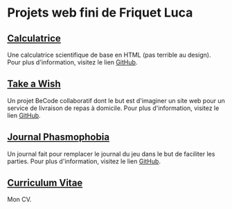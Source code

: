 # Projets web fini de Friquet Luca

## [Calculatrice](https://friquetluca.github.io/Calculator-project/)
Une calculatrice scientifique de base en HTML (pas terrible au design).
Pour plus d'information, visitez le lien [GitHub](https://github.com/FriquetLuca/Calculator-project/).

## [Take a Wish](https://friquetluca.github.io/dark-kitchen/)
Un projet BeCode collaboratif dont le but est d'imaginer un site web pour un service de livraison de repas à domicile.
Pour plus d'information, visitez le lien [GitHub](https://github.com/FriquetLuca/dark-kitchen/).

## [Journal Phasmophobia](https://friquetluca.github.io/Journal-Phasmophobia/)
Un journal fait pour remplacer le journal du jeu dans le but de faciliter les parties.
Pour plus d'information, visitez le lien [GitHub](https://github.com/FriquetLuca/Journal-Phasmophobia/).

## [Curriculum Vitae](https://friquetluca.github.io/My-CV/)
Mon CV.
